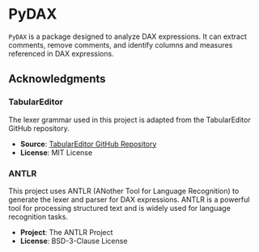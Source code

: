 # PyDAX

`PyDAX` is a package designed to analyze DAX expressions. It can extract comments, remove comments, and identify columns and measures referenced in DAX expressions.

## Acknowledgments

### TabularEditor

The lexer grammar used in this project is adapted from the TabularEditor GitHub repository.

- **Source**: [TabularEditor GitHub Repository](https://github.com/TabularEditor/TabularEditor/blob/master/AntlrGrammars/DAXLexer.g4)
- **License**: MIT License

### ANTLR

This project uses ANTLR (ANother Tool for Language Recognition) to generate the lexer and parser for DAX expressions. ANTLR is a powerful tool for processing structured text and is widely used for language recognition tasks.

- **Project**: The ANTLR Project
- **License**: BSD-3-Clause License


